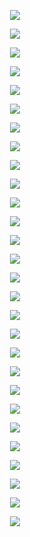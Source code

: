 <p align="center"> <img src= 'all_figs/Hyperplanes DLGN-SF, Run = 1, Epoch = 0000, Step = 00.png' /> </p>
<p align="center"> <img src= 'all_figs/Hyperplanes DLGN-SF, Run = 1, Epoch = 0001, Step = 04.png' /> </p>
<p align="center"> <img src= 'all_figs/Hyperplanes DLGN-SF, Run = 1, Epoch = 0001, Step = 08.png' /> </p>
<p align="center"> <img src= 'all_figs/Hyperplanes DLGN-SF, Run = 1, Epoch = 0001, Step = 12.png' /> </p>
<p align="center"> <img src= 'all_figs/Hyperplanes DLGN-SF, Run = 1, Epoch = 0001, Step = 16.png' /> </p>
<p align="center"> <img src= 'all_figs/Hyperplanes DLGN-SF, Run = 1, Epoch = 0002, Step = 04.png' /> </p>
<p align="center"> <img src= 'all_figs/Hyperplanes DLGN-SF, Run = 1, Epoch = 0002, Step = 08.png' /> </p>
<p align="center"> <img src= 'all_figs/Hyperplanes DLGN-SF, Run = 1, Epoch = 0002, Step = 12.png' /> </p>
<p align="center"> <img src= 'all_figs/Hyperplanes DLGN-SF, Run = 1, Epoch = 0002, Step = 16.png' /> </p>
<p align="center"> <img src= 'all_figs/Hyperplanes DLGN-SF, Run = 1, Epoch = 0003, Step = 16.png' /> </p>
<p align="center"> <img src= 'all_figs/Hyperplanes DLGN-SF, Run = 1, Epoch = 0004, Step = 16.png' /> </p>
<p align="center"> <img src= 'all_figs/Hyperplanes DLGN-SF, Run = 1, Epoch = 0005, Step = 16.png' /> </p>
<p align="center"> <img src= 'all_figs/Hyperplanes DLGN-SF, Run = 1, Epoch = 0006, Step = 16.png' /> </p>
<p align="center"> <img src= 'all_figs/Hyperplanes DLGN-SF, Run = 1, Epoch = 0007, Step = 16.png' /> </p>
<p align="center"> <img src= 'all_figs/Hyperplanes DLGN-SF, Run = 1, Epoch = 0008, Step = 16.png' /> </p>
<p align="center"> <img src= 'all_figs/Hyperplanes DLGN-SF, Run = 1, Epoch = 0009, Step = 16.png' /> </p>
<p align="center"> <img src= 'all_figs/Hyperplanes DLGN-SF, Run = 1, Epoch = 0010, Step = 16.png' /> </p>
<p align="center"> <img src= 'all_figs/Hyperplanes DLGN-SF, Run = 1, Epoch = 0020, Step = 16.png' /> </p>
<p align="center"> <img src= 'all_figs/Hyperplanes DLGN-SF, Run = 1, Epoch = 0030, Step = 16.png' /> </p>
<p align="center"> <img src= 'all_figs/Hyperplanes DLGN-SF, Run = 1, Epoch = 0040, Step = 16.png' /> </p>
<p align="center"> <img src= 'all_figs/Hyperplanes DLGN-SF, Run = 1, Epoch = 0050, Step = 16.png' /> </p>
<p align="center"> <img src= 'all_figs/Hyperplanes DLGN-SF, Run = 1, Epoch = 0060, Step = 16.png' /> </p>
<p align="center"> <img src= 'all_figs/Hyperplanes DLGN-SF, Run = 1, Epoch = 0070, Step = 16.png' /> </p>
<p align="center"> <img src= 'all_figs/Hyperplanes DLGN-SF, Run = 1, Epoch = 0080, Step = 16.png' /> </p>
<p align="center"> <img src= 'all_figs/Hyperplanes DLGN-SF, Run = 1, Epoch = 0090, Step = 16.png' /> </p>
<p align="center"> <img src= 'all_figs/Hyperplanes DLGN-SF, Run = 1, Epoch = 0100, Step = 16.png' /> </p>
<p align="center"> <img src= 'all_figs/Hyperplanes DLGN-SF, Run = 1, Epoch = 0200, Step = 16.png' /> </p>
<p align="center"> <img src= 'all_figs/Hyperplanes DLGN-SF, Run = 1, Epoch = 0300, Step = 16.png' /> </p>
